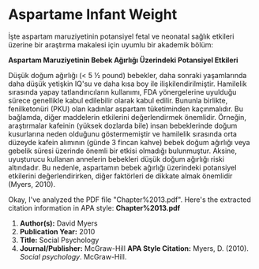 # Aspartame Infant Weight

İşte aspartam maruziyetinin potansiyel fetal ve neonatal sağlık etkileri üzerine bir araştırma makalesi için uyumlu bir akademik bölüm:

**Aspartam Maruziyetinin Bebek Ağırlığı Üzerindeki Potansiyel Etkileri**

Düşük doğum ağırlığı (< 5 ½ pound) bebekler, daha sonraki yaşamlarında daha düşük yetişkin IQ'su ve daha kısa boy ile ilişkilendirilmiştir. Hamilelik sırasında yapay tatlandırıcıların kullanımı, FDA yönergelerine uyulduğu sürece genellikle kabul edilebilir olarak kabul edilir. Bununla birlikte, fenilketonüri (PKU) olan kadınlar aspartam tüketiminden kaçınmalıdır. Bu bağlamda, diğer maddelerin etkilerini değerlendirmek önemlidir. Örneğin, araştırmalar kafeinin (yüksek dozlarda bile) insan bebeklerinde doğum kusurlarına neden olduğunu göstermemiştir ve hamilelik sırasında orta düzeyde kafein alımının (günde 3 fincan kahve) bebek doğum ağırlığı veya gebelik süresi üzerinde önemli bir etkisi olmadığı bulunmuştur. Aksine, uyuşturucu kullanan annelerin bebekleri düşük doğum ağırlığı riski altındadır. Bu nedenle, aspartamın bebek ağırlığı üzerindeki potansiyel etkilerini değerlendirirken, diğer faktörleri de dikkate almak önemlidir (Myers, 2010).



<!-- CITATIONS_START -->
Okay, I've analyzed the PDF file "Chapter%2013.pdf". Here's the extracted citation information in APA style:
**Chapter%2013.pdf**
1.  **Author(s):**  David Myers
2.  **Publication Year:** 2010
3.  **Title:** Social Psychology
4.  **Journal/Publisher:** McGraw-Hill
**APA Style Citation:**
Myers, D. (2010). *Social psychology*. McGraw-Hill.
<!-- CITATIONS_END -->
